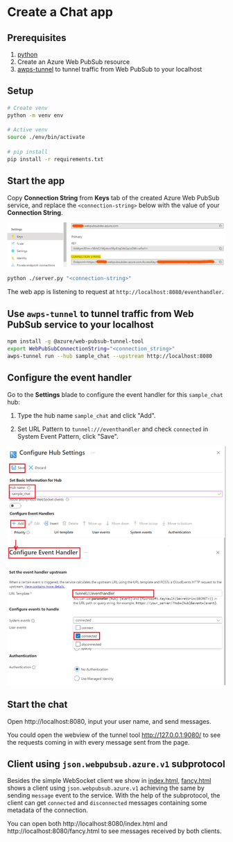 # Create a Chat app

## Prerequisites

1. [python](https://www.python.org/)
2. Create an Azure Web PubSub resource
3. [awps-tunnel](https://learn.microsoft.com/azure/azure-web-pubsub/howto-web-pubsub-tunnel-tool) to tunnel traffic from Web PubSub to your localhost

## Setup

```bash
# Create venv
python -m venv env

# Active venv
source ./env/bin/activate

# pip install
pip install -r requirements.txt
```

## Start the app

Copy **Connection String** from **Keys** tab of the created Azure Web PubSub service, and replace the `<connection-string>` below with the value of your **Connection String**.

![Connection String](./../../../docs/images/portal_conn.png)

```bash
python ./server.py "<connection-string>"
```

The web app is listening to request at `http://localhost:8080/eventhandler`.

## Use `awps-tunnel` to tunnel traffic from Web PubSub service to your localhost

```bash
npm install -g @azure/web-pubsub-tunnel-tool
export WebPubSubConnectionString="<connection_string>"
awps-tunnel run --hub sample_chat --upstream http://localhost:8080
```

## Configure the event handler

Go to the **Settings** blade to configure the event handler for this `sample_chat` hub:

1. Type the hub name `sample_chat` and click "Add".

2. Set URL Pattern to `tunnel:///eventhandler` and check `connected` in System Event Pattern, click "Save".

![Event Handler](../../images/portal_event_handler_sample_chat.png)

## Start the chat

Open http://localhost:8080, input your user name, and send messages.

You could open the webview of the tunnel tool http://127.0.0.1:9080/ to see the requests coming in with every message sent from the page.

## Client using `json.webpubsub.azure.v1` subprotocol
Besides the simple WebSocket client we show in [index.html](./public/index.html), [fancy.html](./public/fancy.html) shows a client using `json.webpubsub.azure.v1` achieving the same by sending `message` event to the service. With the help of the subprotocol, the client can get `connected` and `disconnected` messages containing some metadata of the connection.

You can open both http://localhost:8080/index.html and http://localhost:8080/fancy.html to see messages received by both clients.
